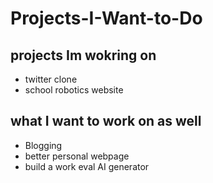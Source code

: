 # Projects-I-Want-to-Do

## projects Im wokring on

- twitter clone
- school robotics website

## what I want to work on as well

- Blogging
- better personal webpage
- build a work eval AI generator
